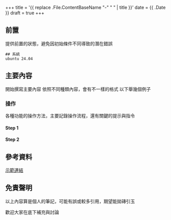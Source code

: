 +++
title = '{{ replace .File.ContentBaseName "-" " " | title }}'
date = {{ .Date }}
draft = true
+++

## 前置

提供前置的狀態，避免因初始條件不同導致的潛在錯誤

```
## 系統
ubuntu 24.04
```

## 主要內容

開始撰寫主要內容
依照不同種類內容，會有不一樣的格式
以下舉幾個例子

### 操作

各種功能的操作方法，主要記錄操作流程，還有關鍵的提示與指令

#### Step 1

#### Step 2

## 參考資料
[示範連結](https://example.com)

## 免責聲明

以上內容算是個人的筆記，可能有誤或較多引用，期望能拋磚引玉

歡迎大家在底下補充與討論
